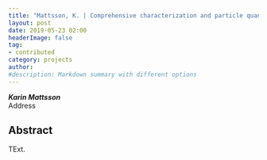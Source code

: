 ```yaml
---
title: "Mattsson, K. | Comprehensive characterization and particle quantification of environmental microplastics using novel correlative microscopy instrumentation and workflows"
layout: post
date: 2019-05-23 02:00
headerImage: false
tag:
- contributed
category: projects
author:
#description: Markdown summary with different options
---
```


_**Karin Mattsson**_<br/>
Address<br/>

## Abstract

TExt. <br/>
